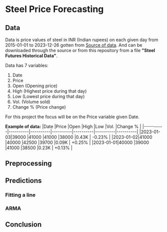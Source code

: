 # Steel Price Forecasting

## Data

Data is price values of steel in INR (Indian rupees) on each given day from 2015-01-01 to 2023-12-26 gotten from [Source of data](https://www.investing.com/commodities/ncdex-steel-futures-historical-data). And can be downloaded through the source or from this repository from a file **"Steel Futures Historical Data"**.

Data has 7 variables:

1. Date 
2. Price
3. Open (Opening price)
4. High (Highest price during that day)
5. Low (Lowest price during that day)
6. Vol. (Volume sold)
7. Change % (Price change)

For this project the focus will be on the Price variable given Date.

**Example of data:**
|Date      |Price     |Open      |High      |Low       |Vol.      |Change %  |
|----------|----------|----------|----------|----------|----------|----------|
|2023-01-03|39000     |41000     |41000     |38000     |0.43K     | -0.23%   |
|2023-01-02|41000     |40000     |42500     |39700     |0.09K     | +0.25%   |
|2023-01-01|40000     |39000     |41000     |38500     |0.23K     | +0.13%   |

## Preprocessing

## Predictions

### Fitting a line

### ARMA

## Conclusion
